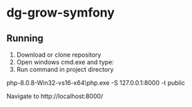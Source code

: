 # dg-grow-symfony



## Running

1. Download or clone repository
2. Open windows cmd.exe and type:
3. Run command in project directory

php-8.0.8-Win32-vs16-x64\php.exe -S 127.0.0.1:8000 -t public

Navigate to http://localhost:8000/
